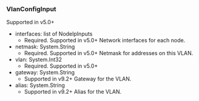 ### VlanConfigInput
Supported in v5.0+

- interfaces: list of NodeIpInputs
  - Required. Supported in v5.0+
Network interfaces for each node.
- netmask: System.String
  - Required. Supported in v5.0+
Netmask for addresses on this VLAN.
- vlan: System.Int32
  - Required. Supported in v5.0+
- gateway: System.String
  - Supported in v9.2+
Gateway for the VLAN.
- alias: System.String
  - Supported in v9.2+
Alias for the VLAN.
